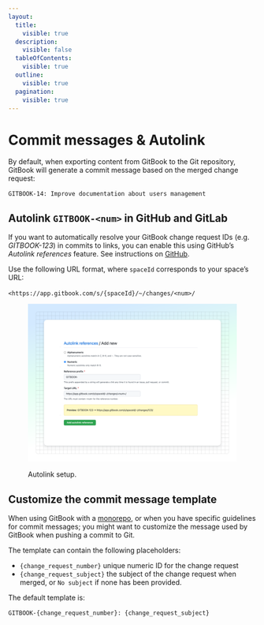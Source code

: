 ```yaml
---
layout:
  title:
    visible: true
  description:
    visible: false
  tableOfContents:
    visible: true
  outline:
    visible: true
  pagination:
    visible: true
---
```


# Commit messages & Autolink

By default, when exporting content from GitBook to the Git repository, GitBook will generate a commit message based on the merged change request:

```
GITBOOK-14: Improve documentation about users management
```

## Autolink `GITBOOK-<num>` in GitHub and GitLab

If you want to automatically resolve your GitBook change request IDs (e.g. _GITBOOK-123_) in commits to links, you can enable this using GitHub’s _Autolink references_ feature. See instructions on [GitHub](https://help.github.com/en/github/administering-a-repository/configuring-autolinks-to-reference-external-resources).

Use the following URL format, where `spaceId` corresponds to your space’s URL:

`<https://app.gitbook.com/s/{spaceId}/~/changes/<num>/`

<div data-full-width="false"><figure><img src="../../.gitbook/assets/10_01_25_git_sync_autolink.svg" alt=""><figcaption><p>Autolink setup.</p></figcaption></figure></div>

## Customize the commit message template

When using GitBook with a [monorepo](monorepos.md), or when you have specific guidelines for commit messages; you might want to customize the message used by GitBook when pushing a commit to Git.

The template can contain the following placeholders:

* `{change_request_number}` unique numeric ID for the change request
* `{change_request_subject}` the subject of the change request when merged, or `No subject` if none has been provided.

The default template is:

```
GITBOOK-{change_request_number}: {change_request_subject}
```
